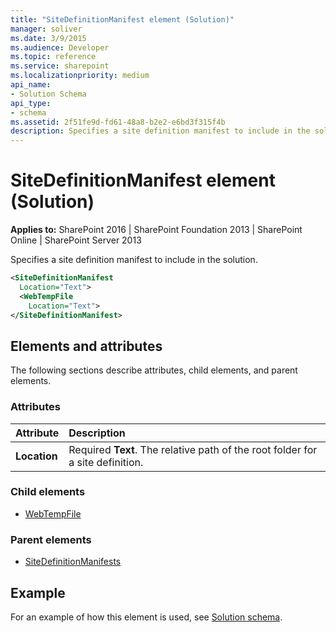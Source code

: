 ```yaml
---
title: "SiteDefinitionManifest element (Solution)"
manager: soliver
ms.date: 3/9/2015
ms.audience: Developer
ms.topic: reference
ms.service: sharepoint
ms.localizationpriority: medium
api_name:
- Solution Schema
api_type:
- schema
ms.assetid: 2f51fe9d-fd61-48a8-b2e2-e6bd3f315f4b
description: Specifies a site definition manifest to include in the solution.
---
```


# SiteDefinitionManifest element (Solution)

**Applies to:** SharePoint 2016 | SharePoint Foundation 2013 | SharePoint Online | SharePoint Server 2013
  
Specifies a site definition manifest to include in the solution.
  
```XML
<SiteDefinitionManifest
  Location="Text">
  <WebTempFile
    Location="Text">
</SiteDefinitionManifest>
```

## Elements and attributes

The following sections describe attributes, child elements, and parent elements.

### Attributes

|**Attribute**|**Description**|
|:-----|:-----|
|**Location**  <br/> |Required **Text**. The relative path of the root folder for a site definition.  <br/> |
   
### Child elements

- [WebTempFile](webtempfile-element-solution.md)
   
### Parent elements

- [SiteDefinitionManifests](sitedefinitionmanifests-element-solution.md)
   
## Example

For an example of how this element is used, see [Solution schema](solution-schema.md).
  

